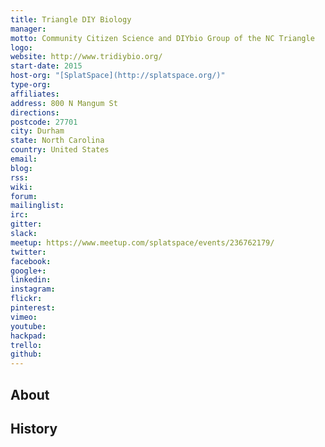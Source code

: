 ```yaml
---
title: Triangle DIY Biology
manager: 
motto: Community Citizen Science and DIYbio Group of the NC Triangle
logo: 
website: http://www.tridiybio.org/
start-date: 2015
host-org: "[SplatSpace](http://splatspace.org/)"
type-org: 
affiliates: 
address: 800 N Mangum St
directions: 
postcode: 27701
city: Durham
state: North Carolina
country: United States
email: 
blog: 
rss: 
wiki: 
forum: 
mailinglist: 
irc: 
gitter: 
slack: 
meetup: https://www.meetup.com/splatspace/events/236762179/
twitter: 
facebook: 
google+: 
linkedin: 
instagram: 
flickr: 
pinterest: 
vimeo: 
youtube: 
hackpad: 
trello: 
github: 
---
```


## About

## History

